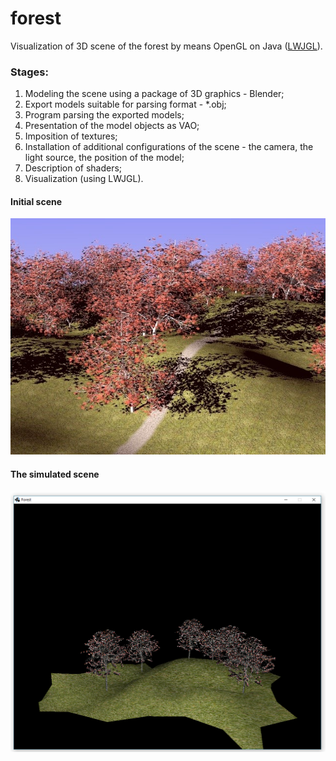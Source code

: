 # forest
Visualization of 3D scene of the forest by means OpenGL on Java ([LWJGL](https://en.wikipedia.org/wiki/Lightweight_Java_Game_Library)).

### Stages:  
1. Modeling the scene using a package of 3D graphics - Blender;  
2. Export models suitable for parsing format - *.obj;  
3. Program parsing the exported models;  
4. Presentation of the model objects as VAO;  
5. Imposition of textures;  
6. Installation of additional configurations of the scene - the camera, the light source, the position of the model;  
7. Description of shaders;  
8. Visualization (using LWJGL).
  
  
#### Initial scene  
![Initial scene](/screenshots/initial.jpg)

#### The simulated scene  
![The simulated scene](/screenshots/screenshot1.png)
